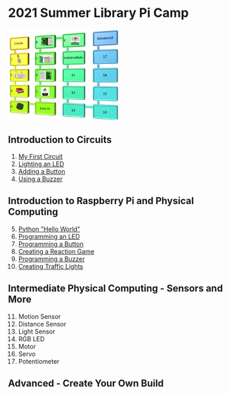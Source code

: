 # 2021 Summer Library Pi Camp

<img src="path.png" width="50%" height="50%">

## Introduction to Circuits 
1. [My First Circuit](https://github.com/jetbotml/2021SummerLibrary/tree/main/01_MyFirstCircuit)
2. [Lighting an LED](https://github.com/jetbotml/2021SummerLibrary/tree/main/02_Lighting_an_LED)
3. [Adding a Button](https://github.com/jetbotml/2021SummerLibrary/tree/main/03_Adding_a_Button)
4. [Using a Buzzer](https://github.com/jetbotml/2021SummerLibrary/tree/main/04_Using_a_Buzzer)

## Introduction to Raspberry Pi and Physical Computing
5. [Python "Hello World"](https://github.com/jetbotml/2021SummerLibrary/tree/main/05_Python_Hello_World)
6. [Programming an LED](https://github.com/jetbotml/2021SummerLibrary/tree/main/06_Programming_an_LED)
7. [Programming a Button](https://github.com/jetbotml/2021SummerLibrary/tree/main/07_Programming_a_Button)
8. [Creating a Reaction Game](https://github.com/jetbotml/2021SummerLibrary/tree/main/08_Creating_a_Reaction_Game)
9. [Programming a Buzzer](https://github.com/jetbotml/2021SummerLibrary/tree/main/09_Programming_a_Buzzer)
10. [Creating Traffic Lights](https://github.com/jetbotml/2021SummerLibrary/tree/main/10_Creating_Traffic_Lights)

## Intermediate Physical Computing - Sensors and More
11. Motion Sensor
12. Distance Sensor
13. Light Sensor
14. RGB LED
15. Motor
16. Servo
17. Potentiometer

## Advanced - Create Your Own Build
